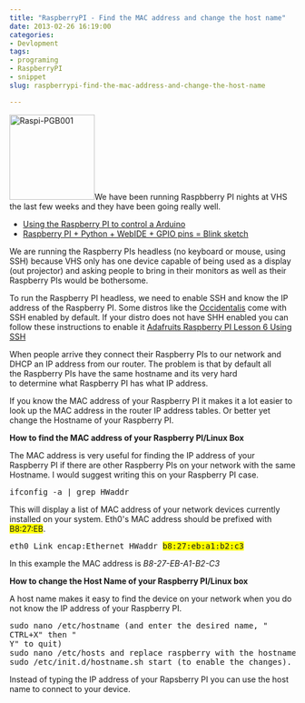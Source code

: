 ```yaml
---
title: "RaspberryPI - Find the MAC address and change the host name"
date: 2013-02-26 16:19:00
categories:
- Devlopment
tags:
- programing
- RaspberryPI
- snippet
slug: raspberrypi-find-the-mac-address-and-change-the-host-name

---
```


<a href="/public/uploads/2013/02/Raspi-PGB001.png"><img class="size-thumbnail wp-image-3183 alignright" alt="Raspi-PGB001" src="/public/uploads/2013/02/Raspi-PGB001-150x150.png" width="150" height="150" /></a>We have been running Raspbberry PI nights at VHS the last few weeks and they have been going really well.
<ul>
	<li><a href="http://vancouver.hackspace.ca/wp/2013/02/14/using-the-raspberry-pi-to-control-a-arduino-thursday-feb-21st-2013-730pm/">Using the Raspberry PI to control a Arduino</a></li>
	<li><a href="http://vancouver.hackspace.ca/wp/2013/02/04/raspberry-pi-python-webide-gpio-pins-blink-sketch-tuesday-feb-5th/">Raspberry PI + Python + WebIDE + GPIO pins = Blink sketch</a></li>
</ul>
We are running the Raspberry PIs headless (no keyboard or mouse, using SSH) because VHS only has one device capable of being used as a display (out projector) and asking people to bring in their monitors as well as their Raspberry PIs would be bothersome.

To run the Raspberry PI headless, we need to enable SSH and know the IP address of the Raspberry PI. Some distros like the <a href="http://learn.adafruit.com/adafruit-raspberry-pi-educational-linux-distro/occidentalis-v0-dot-2">Occidentalis</a> come with SSH enabled by default. If your distro does not have SHH enabled you can follow these instructions to enable it <a href="http://learn.adafruit.com/adafruits-raspberry-pi-lesson-6-using-ssh">Adafruits Raspberry PI Lesson 6 Using SSH</a>

When people arrive they connect their Raspberry PIs to our network and DHCP an IP address from our router. The problem is that by default all the Raspberry PIs have the same hostname and its very hard to determine what Raspberry PI has what IP address.

If you know the MAC address of your Raspberry PI it makes it a lot easier to look up the MAC address in the router IP address tables. Or better yet change the Hostname of your Raspberry PI.

<strong>How to find the MAC address of your Raspberry PI/Linux Box</strong>

The MAC address is very useful for finding the IP address of your Raspberry PI if there are other Raspberry PIs on your network with the same Hostname. I would suggest writing this on your Raspberry PI case.
<pre>ifconfig -a | grep HWaddr</pre>
This will display a list of MAC address of your network devices currently installed on your system. Eth0's MAC address should be prefixed with <span style="background-color: #ffff00;">B8:27:EB</span>.
<pre>eth0 Link encap:Ethernet HWaddr <span style="background-color: #ffff00;">b8:27:eb:a1:b2:c3</span></pre>
In this example the MAC address is <em>B8-27-EB-A1-B2-C3</em>

<strong>How to change the Host Name of your Raspberry PI/Linux box </strong>

A host name makes it easy to find the device on your network when you do not know the IP address of your Raspberry PI.
<pre>sudo nano /etc/hostname (and enter the desired name, "
CTRL+X" then "
Y" to quit) 
sudo nano /etc/hosts and replace raspberry with the hostname you chose above
sudo /etc/init.d/hostname.sh start (to enable the changes).</pre>
Instead of typing the IP address of your Rapsberry PI you can use the host name to connect to your device.
